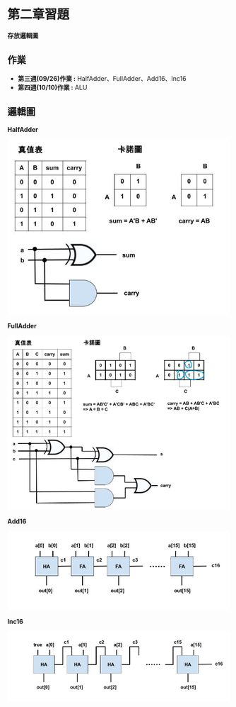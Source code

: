 # 第二章習題

**存放邏輯圖**


## 作業
* **第三週(09/26)作業 :** HalfAdder、FullAdder、Add16、Inc16
* **第四週(10/10)作業 :** ALU


## 邏輯圖
**HalfAdder**

![alt text](HalfAdder.jpg)

**FullAdder**

![alt text](Fulladder.jpg)

**Add16**

![alt text](<Add16 (1)-1.jpg>)

**Inc16**

![alt text](Inc16.jpg)